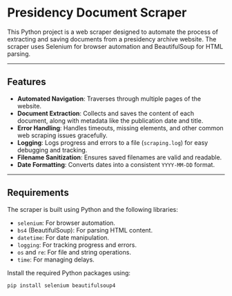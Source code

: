 # Presidency Document Scraper

This Python project is a web scraper designed to automate the process of extracting and saving documents from a presidency archive website. The scraper uses Selenium for browser automation and BeautifulSoup for HTML parsing.

---

## Features

- **Automated Navigation**: Traverses through multiple pages of the website.
- **Document Extraction**: Collects and saves the content of each document, along with metadata like the publication date and title.
- **Error Handling**: Handles timeouts, missing elements, and other common web scraping issues gracefully.
- **Logging**: Logs progress and errors to a file (`scraping.log`) for easy debugging and tracking.
- **Filename Sanitization**: Ensures saved filenames are valid and readable.
- **Date Formatting**: Converts dates into a consistent `YYYY-MM-DD` format.

---

## Requirements

The scraper is built using Python and the following libraries:

- `selenium`: For browser automation.
- `bs4` (BeautifulSoup): For parsing HTML content.
- `datetime`: For date manipulation.
- `logging`: For tracking progress and errors.
- `os` and `re`: For file and string operations.
- `time`: For managing delays.

Install the required Python packages using:

```bash
pip install selenium beautifulsoup4